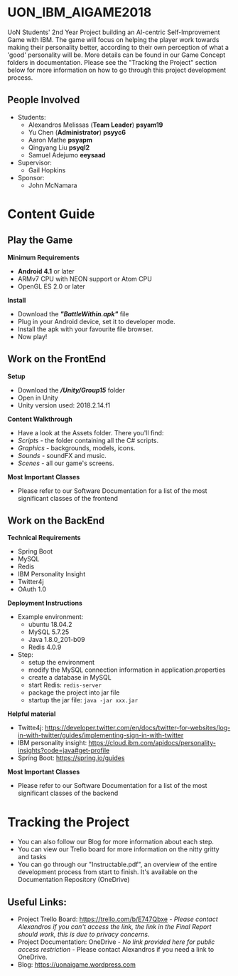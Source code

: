 # UON_IBM_AIGAME2018
UoN Students' 2nd Year Project building an AI-centric Self-Improvement Game with IBM. The game will focus on helping the player work towards making their personality better, according to their own perception of what a 'good' personality will be. 
More details can be found in our Game Concept folders in documentation. Please see the "Tracking the Project" section below for more information on how to go through this project development process.

## People Involved
- Students:
  - Alexandros Melissas (**Team Leader**) **psyam19**
  - Yu Chen (**Administrator**) **psyyc6**
  - Aaron Mathe **psyapm**
  - Qingyang Liu **psyql2**
  - Samuel Adejumo **eeysaad**
- Supervisor:
  - Gail Hopkins
- Sponsor:
  - John McNamara

# Content Guide

## Play the Game

**Minimum Requirements**
- **Android 4.1** or later
- ARMv7 CPU with NEON support or Atom CPU
- OpenGL ES 2.0 or later

**Install**
- Download the ***"BattleWithin.apk"*** file
- Plug in your Android device, set it to developer mode.
- Install the apk with your favourite file browser.
- Now play!

## Work on the FrontEnd
**Setup**
- Download the ***/Unity/Group15*** folder
- Open in Unity
- Unity version used: 2018.2.14.f1

**Content Walkthrough**
- Have a look at the Assets folder. There you'll find:
- *Scripts* - the folder containing all the C# scripts.
- *Graphics* - backgrounds, models, icons.
- *Sounds* - soundFX and music.
- *Scenes* - all our game's screens.

**Most Important Classes**
- Please refer to our Software Documentation for a list of the most significant classes of the frontend

## Work on the BackEnd

**Technical Requirements**
- Spring Boot
- MySQL
- Redis
- IBM Personality Insight
- Twitter4j
- OAuth 1.0

**Deployment Instructions**
- Example environment:
	- ubuntu 18.04.2
	- MySQL 5.7.25
	- Java 1.8.0_201-b09
	- Redis 4.0.9
- Step:
	- setup the environment
	- modify the MySQL connection information in application.properties
	- create a database in MySQL
	- start Redis: `redis-server`
	- package the project into jar file
	- startup the jar file: `java -jar xxx.jar`

**Helpful material**
- Twitte4j: https://developer.twitter.com/en/docs/twitter-for-websites/log-in-with-twitter/guides/implementing-sign-in-with-twitter
- IBM personality insight: https://cloud.ibm.com/apidocs/personality-insights?code=java#get-profile
- Spring Boot: https://spring.io/guides

**Most Important Classes**
- Please refer to our Software Documentation for a list of the most significant classes of the backend

# Tracking the Project
- You can also follow our Blog for more information about each step.
- You can view our Trello board for more information on the nitty gritty and tasks
- You can go through our "Instructable.pdf", an overview of the entire development process from start to finish. It's available on the Documentation Repository (OneDrive)

## Useful Links:
- Project Trello Board: https://trello.com/b/E747Qbxe - *Please contact Alexandros if you can't access the link, the link in the Final Report should work, this is due to privacy concerns*.
- Project Documentation: OneDrive - *No link provided here for public access restriction* - Please contact Alexandros if you need a link to OneDrive.
- Blog: https://uonaigame.wordpress.com
